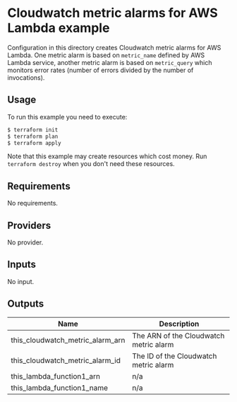 # Cloudwatch metric alarms for AWS Lambda example

Configuration in this directory creates Cloudwatch metric alarms for AWS Lambda. One metric alarm is based on `metric_name` defined by AWS Lambda service, another metric alarm is based on `metric_query` which monitors error rates (number of errors divided by the number of invocations).

## Usage

To run this example you need to execute:

```bash
$ terraform init
$ terraform plan
$ terraform apply
```

Note that this example may create resources which cost money. Run `terraform destroy` when you don't need these resources.

<!-- BEGINNING OF PRE-COMMIT-TERRAFORM DOCS HOOK -->
## Requirements

No requirements.

## Providers

No provider.

## Inputs

No input.

## Outputs

| Name | Description |
|------|-------------|
| this\_cloudwatch\_metric\_alarm\_arn | The ARN of the Cloudwatch metric alarm |
| this\_cloudwatch\_metric\_alarm\_id | The ID of the Cloudwatch metric alarm |
| this\_lambda\_function1\_arn | n/a |
| this\_lambda\_function1\_name | n/a |

<!-- END OF PRE-COMMIT-TERRAFORM DOCS HOOK -->
